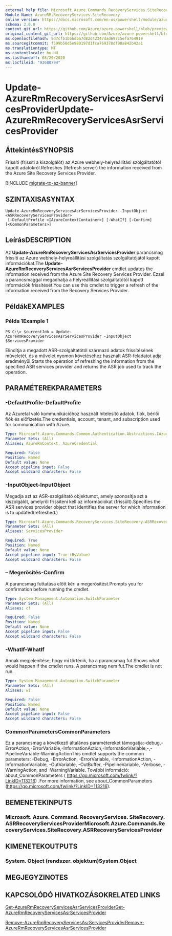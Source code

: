 ```yaml
---
external help file: Microsoft.Azure.Commands.RecoveryServices.SiteRecovery.dll-Help.xml
Module Name: AzureRM.RecoveryServices.SiteRecovery
online version: https://docs.microsoft.com/en-us/powershell/module/azurerm.recoveryservices.siterecovery/update-azurermrecoveryservicesasrservicesprovider
schema: 2.0.0
content_git_url: https://github.com/Azure/azure-powershell/blob/preview/src/ResourceManager/RecoveryServices/Commands.RecoveryServices.SiteRecovery/help/Update-AzureRmRecoveryServicesAsrServicesProvider.md
original_content_git_url: https://github.com/Azure/azure-powershell/blob/preview/src/ResourceManager/RecoveryServices/Commands.RecoveryServices.SiteRecovery/help/Update-AzureRmRecoveryServicesAsrServicesProvider.md
ms.openlocfilehash: 9d7cfb1b5bdba7d82d42347dad697c5efa764919
ms.sourcegitcommit: f599b50d5e980197d1fca769378df90a842b42a1
ms.translationtype: MT
ms.contentlocale: hu-HU
ms.lasthandoff: 08/20/2020
ms.locfileid: "93680794"
---
```

# <span data-ttu-id="28e44-101">Update-AzureRmRecoveryServicesAsrServicesProvider</span><span class="sxs-lookup"><span data-stu-id="28e44-101">Update-AzureRmRecoveryServicesAsrServicesProvider</span></span>

## <span data-ttu-id="28e44-102">Áttekintés</span><span class="sxs-lookup"><span data-stu-id="28e44-102">SYNOPSIS</span></span>
<span data-ttu-id="28e44-103">Frissíti (frissíti a kiszolgálót) az Azure webhely-helyreállítási szolgáltatótól kapott adatokról.</span><span class="sxs-lookup"><span data-stu-id="28e44-103">Refreshes (Refresh server) the information received from the Azure Site Recovery Services Provider.</span></span>

[!INCLUDE [migrate-to-az-banner](../../includes/migrate-to-az-banner.md)]

## <span data-ttu-id="28e44-104">SZINTAXISA</span><span class="sxs-lookup"><span data-stu-id="28e44-104">SYNTAX</span></span>

```
Update-AzureRmRecoveryServicesAsrServicesProvider -InputObject <ASRRecoveryServicesProvider>
 [-DefaultProfile <IAzureContextContainer>] [-WhatIf] [-Confirm] [<CommonParameters>]
```

## <span data-ttu-id="28e44-105">Leírás</span><span class="sxs-lookup"><span data-stu-id="28e44-105">DESCRIPTION</span></span>
<span data-ttu-id="28e44-106">Az **Update-AzureRmRecoveryServicesAsrServicesProvider** parancsmag frissíti az Azure webhely-helyreállítási szolgáltatás szolgáltatójától kapott információkat.</span><span class="sxs-lookup"><span data-stu-id="28e44-106">The **Update-AzureRmRecoveryServicesAsrServicesProvider** cmdlet updates the information received from the Azure Site Recovery Services Provider.</span></span> <span data-ttu-id="28e44-107">Ezzel a parancsmaggal megadhatja a helyreállítási szolgáltatótól kapott információk frissítését.</span><span class="sxs-lookup"><span data-stu-id="28e44-107">You can use this cmdlet to trigger a refresh of the information received from the Recovery Services Provider.</span></span>

## <span data-ttu-id="28e44-108">Példák</span><span class="sxs-lookup"><span data-stu-id="28e44-108">EXAMPLES</span></span>

### <span data-ttu-id="28e44-109">Példa 1</span><span class="sxs-lookup"><span data-stu-id="28e44-109">Example 1</span></span>
```
PS C:\> $currentJob = Update-AzureRmRecoveryServicesAsrServicesProvider -InputObject $ServicesProvider
```

<span data-ttu-id="28e44-110">Elindítja a megadott ASR-szolgáltatótól származó adatok frissítésének műveletét, és a művelet nyomon követéséhez használt ASR-feladatot adja eredményül.</span><span class="sxs-lookup"><span data-stu-id="28e44-110">Starts the operation of refreshing the information from the specified ASR services provider and returns the ASR job used to track the operation.</span></span>

## <span data-ttu-id="28e44-111">PARAMÉTEREK</span><span class="sxs-lookup"><span data-stu-id="28e44-111">PARAMETERS</span></span>

### <span data-ttu-id="28e44-112">-DefaultProfile</span><span class="sxs-lookup"><span data-stu-id="28e44-112">-DefaultProfile</span></span>
<span data-ttu-id="28e44-113">Az Azuretal való kommunikációhoz használt hitelesítő adatok, fiók, bérlői fiók és előfizetés.</span><span class="sxs-lookup"><span data-stu-id="28e44-113">The credentials, account, tenant, and subscription used for communication with Azure.</span></span>


```yaml
Type: Microsoft.Azure.Commands.Common.Authentication.Abstractions.IAzureContextContainer
Parameter Sets: (All)
Aliases: AzureRmContext, AzureCredential

Required: False
Position: Named
Default value: None
Accept pipeline input: False
Accept wildcard characters: False
```

### <span data-ttu-id="28e44-114">-InputObject</span><span class="sxs-lookup"><span data-stu-id="28e44-114">-InputObject</span></span>
<span data-ttu-id="28e44-115">Megadja azt az ASR-szolgáltató objektumot, amely azonosítja azt a kiszolgálót, amelyről frissíteni kell az információkat (frissült).</span><span class="sxs-lookup"><span data-stu-id="28e44-115">Specifies the ASR services provider object that identifies the server for which information is to updated(refreshed.)</span></span>

```yaml
Type: Microsoft.Azure.Commands.RecoveryServices.SiteRecovery.ASRRecoveryServicesProvider
Parameter Sets: (All)
Aliases: ServicesProvider

Required: True
Position: Named
Default value: None
Accept pipeline input: True (ByValue)
Accept wildcard characters: False
```

### <span data-ttu-id="28e44-116">– Megerősítés</span><span class="sxs-lookup"><span data-stu-id="28e44-116">-Confirm</span></span>
<span data-ttu-id="28e44-117">A parancsmag futtatása előtt kéri a megerősítést.</span><span class="sxs-lookup"><span data-stu-id="28e44-117">Prompts you for confirmation before running the cmdlet.</span></span>

```yaml
Type: System.Management.Automation.SwitchParameter
Parameter Sets: (All)
Aliases: cf

Required: False
Position: Named
Default value: None
Accept pipeline input: False
Accept wildcard characters: False
```

### <span data-ttu-id="28e44-118">-WhatIf</span><span class="sxs-lookup"><span data-stu-id="28e44-118">-WhatIf</span></span>
<span data-ttu-id="28e44-119">Annak megjelenítése, hogy mi történik, ha a parancsmag fut.</span><span class="sxs-lookup"><span data-stu-id="28e44-119">Shows what would happen if the cmdlet runs.</span></span> <span data-ttu-id="28e44-120">A parancsmag nem fut.</span><span class="sxs-lookup"><span data-stu-id="28e44-120">The cmdlet is not run.</span></span>

```yaml
Type: System.Management.Automation.SwitchParameter
Parameter Sets: (All)
Aliases: wi

Required: False
Position: Named
Default value: None
Accept pipeline input: False
Accept wildcard characters: False
```

### <span data-ttu-id="28e44-121">CommonParameters</span><span class="sxs-lookup"><span data-stu-id="28e44-121">CommonParameters</span></span>
<span data-ttu-id="28e44-122">Ez a parancsmag a következő általános paramétereket támogatja:-debug,-ErrorAction,-ErrorVariable,-InformationAction,-InformationVariable,-,-PipelineVariable-WarningAction</span><span class="sxs-lookup"><span data-stu-id="28e44-122">This cmdlet supports the common parameters: -Debug, -ErrorAction, -ErrorVariable, -InformationAction, -InformationVariable, -OutVariable, -OutBuffer, -PipelineVariable, -Verbose, -WarningAction, and -WarningVariable.</span></span> <span data-ttu-id="28e44-123">További információ: about_CommonParameters ( https://go.microsoft.com/fwlink/?LinkID=113216) .</span><span class="sxs-lookup"><span data-stu-id="28e44-123">For more information, see about_CommonParameters (https://go.microsoft.com/fwlink/?LinkID=113216).</span></span>

## <span data-ttu-id="28e44-124">BEMENETEK</span><span class="sxs-lookup"><span data-stu-id="28e44-124">INPUTS</span></span>

### <span data-ttu-id="28e44-125">Microsoft. Azure. Command. RecoveryServices. SiteRecovery. ASRRecoveryServicesProvider</span><span class="sxs-lookup"><span data-stu-id="28e44-125">Microsoft.Azure.Commands.RecoveryServices.SiteRecovery.ASRRecoveryServicesProvider</span></span>

## <span data-ttu-id="28e44-126">KIMENETEK</span><span class="sxs-lookup"><span data-stu-id="28e44-126">OUTPUTS</span></span>

### <span data-ttu-id="28e44-127">System. Object (rendszer. objektum)</span><span class="sxs-lookup"><span data-stu-id="28e44-127">System.Object</span></span>

## <span data-ttu-id="28e44-128">MEGJEGYZI</span><span class="sxs-lookup"><span data-stu-id="28e44-128">NOTES</span></span>

## <span data-ttu-id="28e44-129">KAPCSOLÓDÓ HIVATKOZÁSOK</span><span class="sxs-lookup"><span data-stu-id="28e44-129">RELATED LINKS</span></span>

[<span data-ttu-id="28e44-130">Get-AzureRmRecoveryServicesAsrServicesProvider</span><span class="sxs-lookup"><span data-stu-id="28e44-130">Get-AzureRmRecoveryServicesAsrServicesProvider</span></span>](./Get-AzureRmRecoveryServicesAsrServicesProvider.md)

[<span data-ttu-id="28e44-131">Remove-AzureRmRecoveryServicesAsrServicesProvider</span><span class="sxs-lookup"><span data-stu-id="28e44-131">Remove-AzureRmRecoveryServicesAsrServicesProvider</span></span>](./Remove-AzureRmRecoveryServicesAsrServicesProvider.md)
